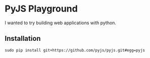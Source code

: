 # PyJS Playground

I wanted to try building web applications with python.

## Installation

	sudo pip install git+https://github.com/pyjs/pyjs.git#egg=pyjs

